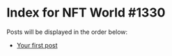 # Index for NFT World #1330
Posts will be displayed in the order below:

- [Your first post](./001-first.md)

